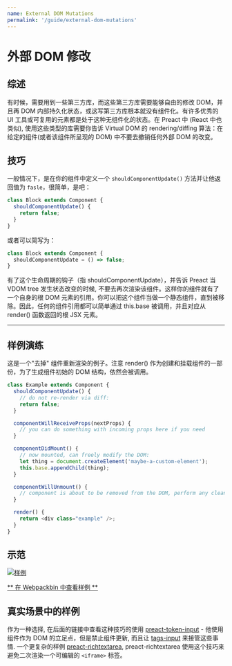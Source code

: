 ```yaml
---
name: External DOM Mutations
permalink: '/guide/external-dom-mutations'
---
```


# 外部 DOM 修改

## 综述

有时候，需要用到一些第三方库，而这些第三方库需要能够自由的修改 DOM，并且再 DOM 内部持久化状态，或这写第三方库根本就没有组件化。有许多优秀的 UI 工具或可复用的元素都是处于这种无组件化的状态。在 Preact 中 (React 中也类似), 使用这些类型的库需要你告诉 Virtual DOM 的 rendering/diffing 算法：在给定的组件(或者该组件所呈现的 DOM) 中不要去撤销任何外部 DOM 的改变。

## 技巧

一般情况下，是在你的组件中定义一个 `shouldComponentUpdate()` 方法并让他返回值为 `fasle`，很简单，是吧：

```js
class Block extends Component {
  shouldComponentUpdate() {
    return false;
  }
}
```

或者可以简写为：

```js
class Block extends Component {
  shouldComponentUpdate = () => false;
}
```

有了这个生命周期的钩子（指 shouldComponentUpdate），并告诉 Preact 当 VDOM tree 发生状态改变的时候, 不要去再次渲染该组件。这样你的组件就有了一个自身的根 DOM 元素的引用。你可以把这个组件当做一个静态组件，直到被移除。因此，任何的组件引用都可以简单通过 this.base 被调用，并且对应从 render() 函数返回的根 JSX 元素。

---

## 样例演练

这是一个"去掉" 组件重新渲染的例子。注意 render() 作为创建和挂载组件的一部份，为了生成组件初始的 DOM 结构，依然会被调用。
```js
class Example extends Component {
  shouldComponentUpdate() {
    // do not re-render via diff:
    return false;
  }

  componentWillReceiveProps(nextProps) {
    // you can do something with incoming props here if you need
  }

  componentDidMount() {
    // now mounted, can freely modify the DOM:
    let thing = document.createElement('maybe-a-custom-element');
    this.base.appendChild(thing);
  }

  componentWillUnmount() {
    // component is about to be removed from the DOM, perform any cleanup.
  }

  render() {
    return <div class="example" />;
  }
}
```


## 示范

[![样例](https://i.gyazo.com/a63622edbeefb2e86d6c0d9c8d66e582.gif)](http://www.webpackbin.com/V1hyNQbpe)

[** 在 Webpackbin 中查看样例 **](http://www.webpackbin.com/V1hyNQbpe)


## 真实场景中的样例

作为一种选择, 在后面的链接中查看这种技巧的使用 [preact-token-input](https://github.com/developit/preact-token-input/blob/master/src/index.js) -
他使用组件作为 DOM 的立足点，但是禁止组件更新, 而且让 [tags-input](https://github.com/developit/tags-input) 来接管这些事情.  一个更复杂的样例 [preact-richtextarea](https://github.com/developit/preact-richtextarea), preact-richtextarea 使用这个技巧来避免二次渲染一个可编辑的 `<iframe>` 标签。
